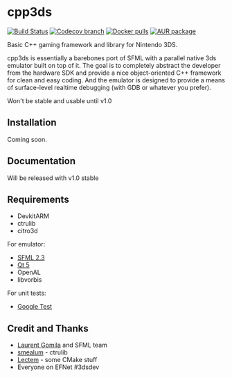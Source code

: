 cpp3ds
======

[![Build Status](https://travis-ci.org/cpp3ds/cpp3ds.png?branch=master)](https://travis-ci.org/cpp3ds/cpp3ds) [![Codecov branch](https://img.shields.io/codecov/c/github/cpp3ds/cpp3ds/master.svg?maxAge=86400)](https://codecov.io/gh/cpp3ds/cpp3ds) [![Docker pulls](https://img.shields.io/docker/pulls/thecruel/cpp3ds.svg?maxAge=86400)](https://hub.docker.com/r/thecruel/cpp3ds/) [![AUR package](https://img.shields.io/aur/version/cpp3ds-git.svg?maxAge=86400)](https://aur.archlinux.org/packages/cpp3ds-git/)

Basic C++ gaming framework and library for Nintendo 3DS.

cpp3ds is essentially a barebones port of SFML with a parallel native 3ds emulator built on top of it. The goal is to completely abstract the developer from the hardware SDK and provide a nice object-oriented C++ framework for clean and easy coding. And the emulator is designed to provide a means of surface-level realtime debugging (with GDB or whatever you prefer).

Won't be stable and usable until v1.0

Installation
------------
Coming soon.

Documentation
-------------
Will be released with v1.0 stable

Requirements
------------
 
- DevkitARM
- ctrulib
- citro3d

For emulator:

- [SFML 2.3](http://www.sfml-dev.org/index.php)
- [Qt 5](https://qt-project.org/)
- OpenAL
- libvorbis

For unit tests:

- [Google Test](https://code.google.com/p/googletest/)

Credit and Thanks
-----------------
- [Laurent Gomila](https://github.com/LaurentGomila) and SFML team
- [smealum](https://github.com/smealum) - ctrulib
- [Lectem](https://github.com/Lectem) - some CMake stuff
- Everyone on EFNet #3dsdev
